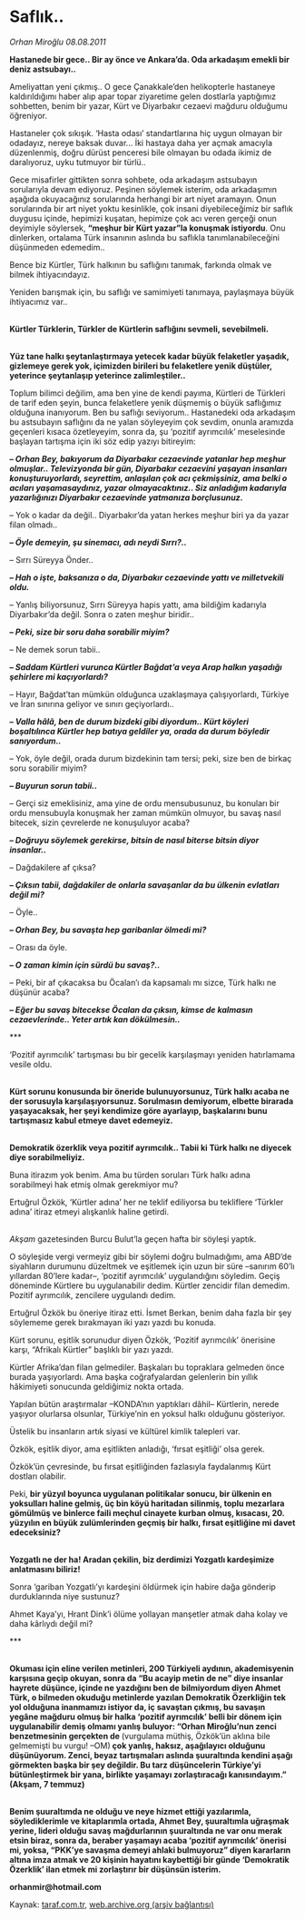# Saflık..

*Orhan Miroğlu 08.08.2011*

<div class="yazi"><p><b>Hastanede bir gece.. Bir ay önce ve Ankara’da. Oda arkadaşım emekli bir deniz astsubayı..</b></p>
<p>Ameliyattan yeni çıkmış.. O gece Çanakkale’den helikopterle hastaneye kaldırıldığımı haber alıp apar topar ziyaretime gelen dostlarla yaptığımız sohbetten, benim bir yazar, Kürt ve Diyarbakır cezaevi mağduru olduğumu öğreniyor. </p>
<p>Hastaneler çok sıkışık. ‘Hasta odası’ standartlarına hiç uygun olmayan bir odadayız, nereye baksak duvar... İki hastaya daha yer açmak amacıyla düzenlenmiş, doğru dürüst penceresi bile olmayan bu odada ikimiz de daralıyoruz, uyku tutmuyor bir türlü..</p>
<p>Gece misafirler gittikten sonra sohbete, oda arkadaşım astsubayın sorularıyla devam ediyoruz. Peşinen söylemek isterim, oda arkadaşımın aşağıda okuyacağınız sorularında herhangi bir art niyet aramayın. Onun sorularında bir art niyet yoktu kesinlikle, çok insani diyebileceğimiz bir saflık duygusu içinde, hepimizi kuşatan, hepimize çok acı veren gerçeği onun deyimiyle söylersek, <b>“meşhur bir Kürt yazar”la konuşmak istiyordu</b>. Onu dinlerken, ortalama Türk insanının aslında bu saflıkla tanımlanabileceğini düşünmeden edemedim..</p>
<p>Bence biz Kürtler, Türk halkının bu saflığını tanımak, farkında olmak ve bilmek ihtiyacındayız. </p>
<p>Yeniden barışmak için, bu saflığı ve samimiyeti tanımaya, paylaşmaya büyük ihtiyacımız var..</p>
<p><b><br/>Kürtler Türklerin, Türkler de Kürtlerin saflığını sevmeli, sevebilmeli. </b></p>
<p><b><br/>Yüz tane halkı şeytanlaştırmaya yetecek kadar büyük felaketler yaşadık, gizlemeye gerek yok, içimizden birileri bu felaketlere yenik düştüler, yeterince şeytanlaşıp yeterince zalimleştiler..</b></p>
<p>Toplum bilimci değilim, ama ben yine de kendi payıma, Kürtleri de Türkleri de tarif eden şeyin, bunca felaketlere yenik düşmemiş o büyük saflığımız olduğuna inanıyorum. Ben bu saflığı seviyorum.. Hastanedeki oda arkadaşım bu astsubayın saflığını da ne yalan söyleyeyim çok sevdim, onunla aramızda geçenleri kısaca özetleyeyim, sonra da, şu ‘pozitif ayrımcılık’ meselesinde başlayan tartışma için iki söz edip yazıyı bitireyim:</p>
<p><strong>– <i>Orhan Bey, bakıyorum da Diyarbakır cezaevinde yatanlar hep meşhur olmuşlar.. Televizyonda bir gün, Diyarbakır cezaevini yaşayan insanları konuşturuyorlardı, seyrettim, anlaşılan çok acı çekmişsiniz, ama belki o acıları yaşamasaydınız, yazar olmayacaktınız.. Siz anladığım kadarıyla yazarlığınızı Diyarbakır cezaevinde yatmanıza borçlusunuz.</i></strong></p>
<p>– Yok o kadar da değil.. Diyarbakır’da yatan herkes meşhur biri ya da yazar filan olmadı..</p>
<p><strong>– <i>Öyle demeyin, şu sinemacı, adı neydi Sırrı?..</i></strong></p>
<p>– Sırrı Süreyya Önder..</p>
<p><strong>– <i>Hah o işte, baksanıza o da, Diyarbakır cezaevinde yattı ve milletvekili oldu.</i></strong></p>
<p>– Yanlış biliyorsunuz, Sırrı Süreyya hapis yattı, ama bildiğim kadarıyla Diyarbakır’da değil. Sonra o zaten meşhur biridir..</p>
<p><strong>– <i>Peki, size bir soru daha sorabilir miyim?</i></strong></p>
<p>– Ne demek sorun tabii..</p>
<p><strong>– <i>Saddam Kürtleri vurunca Kürtler Bağdat’a veya Arap halkın yaşadığı şehirlere mi kaçıyorlardı?</i></strong></p>
<p>– Hayır, Bağdat’tan mümkün olduğunca uzaklaşmaya çalışıyorlardı, Türkiye ve İran sınırına geliyor ve sınırı geçiyorlardı..</p>
<p><strong>– <i>Valla hâlâ, ben de durum bizdeki gibi diyordum.. Kürt köyleri boşaltılınca Kürtler hep batıya geldiler ya, orada da durum böyledir sanıyordum..</i></strong></p>
<p>– Yok, öyle değil, orada durum bizdekinin tam tersi; peki, size ben de birkaç soru sorabilir miyim?</p>
<p><strong>– <i>Buyurun sorun tabii..</i></strong></p>
<p>– Gerçi siz emeklisiniz, ama yine de ordu mensubusunuz, bu konuları bir ordu mensubuyla konuşmak her zaman mümkün olmuyor, bu savaş nasıl bitecek, sizin çevrelerde ne konuşuluyor acaba?</p>
<p><strong>– <i>Doğruyu söylemek gerekirse, bitsin de nasıl biterse bitsin diyor insanlar..</i></strong></p>
<p>– Dağdakilere af çıksa?</p>
<p><strong>– <i>Çıksın tabii, dağdakiler de onlarla savaşanlar da bu ülkenin evlatları değil mi?</i></strong></p>
<p>– Öyle..</p>
<p><strong>– <i>Orhan Bey, bu savaşta hep garibanlar ölmedi mi?</i></strong></p>
<p>– Orası da öyle.</p>
<p><strong>– <i>O zaman kimin için sürdü bu savaş?..</i></strong></p>
<p>– Peki, bir af çıkacaksa bu Öcalan’ı da kapsamalı mı sizce, Türk halkı ne düşünür acaba?</p>
<p><strong>– <i>Eğer bu savaş bitecekse Öcalan da çıksın, kimse de kalmasın cezaevlerinde.. Yeter artık kan dökülmesin..</i> </strong></p>
<p>***</p>
<p>‘Pozitif ayrımcılık’ tartışması bu bir gecelik karşılaşmayı yeniden hatırlamama vesile oldu.</p>
<p><b><br/>Kürt sorunu konusunda bir öneride bulunuyorsunuz, Türk halkı acaba ne der sorusuyla karşılaşıyorsunuz. Sorulmasın demiyorum, elbette birarada yaşayacaksak, her şeyi kendimize göre ayarlayıp, başkalarını bunu tartışmasız kabul etmeye davet edemeyiz.</b></p>
<p><b><br/>Demokratik özerklik veya pozitif ayrımcılık.. Tabii ki Türk halkı ne diyecek diye sorabilmeliyiz.</b> </p>
<p>Buna itirazım yok benim. Ama bu türden soruları Türk halkı adına sorabilmeyi hak etmiş olmak gerekmiyor mu?</p>
<p>Ertuğrul Özkök, ‘Kürtler adına’ her ne teklif ediliyorsa bu tekliflere ‘Türkler adına’ itiraz etmeyi alışkanlık haline getirdi.</p>
<p><i><br/>Akşam</i> gazetesinden Burcu Bulut’la geçen hafta bir söyleşi yaptık. </p>
<p>O söyleşide vergi vermeyiz gibi bir söylemi doğru bulmadığımı, ama ABD’de siyahların durumunu düzeltmek ve eşitlemek için uzun bir süre –sanırım 60’lı yıllardan 80’lere kadar–, ‘pozitif ayrımcılık’ uygulandığını söyledim. Geçiş döneminde Kürtlere bu uygulanabilir dedim. Kürtler zencidir filan demedim. Pozitif ayrımcılık, zencilere uygulandı dedim.</p>
<p>Ertuğrul Özkök bu öneriye itiraz etti. İsmet Berkan, benim daha fazla bir şey söylememe gerek bırakmayan iki yazı yazdı bu konuda. </p>
<p>Kürt sorunu, eşitlik sorunudur diyen Özkök, ’Pozitif ayrımcılık’ önerisine karşı, “Afrikalı Kürtler” başlıklı bir yazı yazdı. </p>
<p>Kürtler Afrika’dan filan gelmediler. Başkaları bu topraklara gelmeden önce burada yaşıyorlardı. Ama başka coğrafyalardan gelenlerin bin yıllık hâkimiyeti sonucunda geldiğimiz nokta ortada.</p>
<p>Yapılan bütün araştırmalar –KONDA’nın yaptıkları dâhil– Kürtlerin, nerede yaşıyor olurlarsa olsunlar, Türkiye’nin en yoksul halkı olduğunu gösteriyor.</p>
<p>Üstelik bu insanların artık siyasi ve kültürel kimlik talepleri var.</p>
<p>Özkök, eşitlik diyor, ama eşitlikten anladığı, ‘fırsat eşitliği’ olsa gerek.</p>
<p>Özkök’ün çevresinde, bu fırsat eşitliğinden fazlasıyla faydalanmış Kürt dostları olabilir.</p>
<p>Peki, <b>bir yüzyıl boyunca uygulanan politikalar sonucu, bir ülkenin en yoksulları haline gelmiş, üç bin köyü haritadan silinmiş, toplu mezarlara gömülmüş ve binlerce faili meçhul cinayete kurban olmuş, kısacası, 20. yüzyılın en büyük zulümlerinden geçmiş bir halkı, fırsat eşitliğine mi davet edeceksiniz?</b></p>
<p><b><br/>Yozgatlı ne der ha! Aradan çekilin, biz derdimizi Yozgatlı kardeşimize anlatmasını biliriz!</b></p>
<p>Sonra ‘gariban Yozgatlı’yı kardeşini öldürmek için habire dağa gönderip durduklarında niye sustunuz?</p>
<p>Ahmet Kaya’yı, Hrant Dink’i ölüme yollayan manşetler atmak daha kolay ve daha kârlıydı değil mi?</p>
<p>***</p>
<p><b><br/>Okuması için eline verilen metinleri, 200 Türkiyeli aydının, akademisyenin karşısına geçip okuyan, sonra da “Bu acayip metin de ne” diye insanlar hayrete düşünce, içinde ne yazdığını ben de bilmiyordum diyen Ahmet Türk, o bilmeden okuduğu metinlerde yazılan Demokratik Özerkliğin tek yol olduğuna inanmamızı istiyor da, iç savaştan çıkmış, bu savaşın yegâne mağduru olmuş bir halka ‘pozitif ayrımcılık’ belli bir dönem için uygulanabilir demiş olmamı yanlış buluyor: “Orhan Miroğlu’nun zenci benzetmesinin gerçekten de </b>(vurgulama müthiş, Özkök’ün aklına bile gelmemişti bu vurgu! –OM)<b> çok yanlış, haksız, aşağılayıcı olduğunu düşünüyorum. Zenci, beyaz tartışmaları aslında şuuraltında kendini aşağı görmekten başka bir şey değildir. Bu tarz düşüncelerin Türkiye’yi bütünleştirmek bir yana, birlikte yaşamayı zorlaştıracağı kanısındayım.” (Akşam, 7 temmuz)</b></p>
<p><b><br/>Benim şuuraltımda ne olduğu ve neye hizmet ettiği yazılarımla, söylediklerimle ve kitaplarımla ortada, Ahmet Bey, şuuraltımla uğraşmak yerine, lideri olduğu savaş mağdurlarının şuuraltında ne var onu merak etsin biraz, sonra da, beraber yaşamayı acaba ‘pozitif ayrımcılık’ önerisi mi, yoksa, “PKK’ye savaşma demeyi ahlaki bulmuyoruz” diyen kararların altına imza atmak ve 20 kişinin hayatını kaybettiği bir günde ‘Demokratik Özerklik’ ilan etmek mi zorlaştırır bir düşünsün isterim.</b></p>
<p><b>orhanmir@hotmail.com</b></p>
</div>

Kaynak: [taraf.com.tr](http://www.taraf.com.tr/orhan-miroglu/makale-saflik-2.htm), [web.archive.org (arşiv bağlantısı)](http://web.archive.org/web/20130721004823/http://www.taraf.com.tr/orhan-miroglu/makale-saflik-2.htm)
